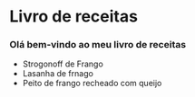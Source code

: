 # Livro de receitas

### Olá bem-vindo ao meu livro de receitas

- Strogonoff de Frango
- Lasanha de frnago
-  Peito de frango recheado com queijo
